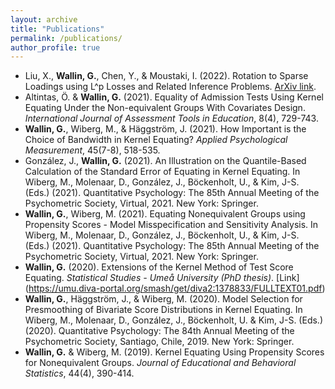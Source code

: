```yaml
---
layout: archive
title: "Publications"
permalink: /publications/
author_profile: true
---
```


<!-- {% if author.googlescholar %}
  You can also find my articles on <u><a href="{{author.googlescholar}}">my Google Scholar profile</a>.</u>
{% endif %}

{% include base_path %}

{% for post in site.publications reversed %}
  {% include archive-single.html %}
{% endfor %} -->

* Liu, X., **Wallin, G.**, Chen, Y., & Moustaki, I. (2022). Rotation to Sparse Loadings using L^p Losses and Related Inference Problems. [ArXiv link](https://arxiv.org/abs/2206.02263).
* Altintas, Ö. & **Wallin, G.** (2021). Equality of Admission Tests Using Kernel Equating Under the Non-equivalent Groups With Covariates Design. *International Journal of Assessment Tools in Education*, 8(4), 729-743.
* **Wallin, G.**, Wiberg, M., & Häggström, J. (2021). How Important is the Choice of Bandwidth in Kernel Equating? *Applied Psychological Measurement*, 45(7-8), 518-535.
* González, J., **Wallin, G.** (2021). An Illustration on the Quantile-Based Calculation of the Standard Error of Equating in Kernel Equating. In Wiberg, M., Molenaar, D., González, J., Böckenholt, U., & Kim, J-S.  (Eds.) (2021). Quantitative Psychology: The 85th Annual Meeting of the Psychometric Society, Virtual, 2021. New York: Springer.
* **Wallin, G.**, Wiberg, M. (2021). Equating Nonequivalent Groups using Propensity Scores - Model Misspecification and Sensitivity Analysis. In Wiberg, M., Molenaar, D., González, J., Böckenholt, U., & Kim, J-S.  (Eds.) (2021). Quantitative Psychology: The 85th Annual Meeting of the Psychometric Society, Virtual, 2021. New York: Springer.
* **Wallin, G.** (2020). Extensions of the Kernel Method of Test Score Equating. *Statistical Studies - Umeå University (PhD thesis)*. [Link] (https://umu.diva-portal.org/smash/get/diva2:1378833/FULLTEXT01.pdf) 
* **Wallin, G.**, Häggström, J., & Wiberg, M. (2020). Model Selection for Presmoothing of Bivariate Score Distributions in Kernel Equating. In Wiberg, M., Molenaar, D., González, J., Böckenholt, U. & Kim, J-S. (Eds.) (2020). Quantitative Psychology: The 84th Annual Meeting of the Psychometric Society, Santiago, Chile, 2019. New York: Springer.
* **Wallin, G.** & Wiberg, M. (2019). Kernel Equating Using Propensity Scores for Nonequivalent Groups. *Journal of Educational and Behavioral Statistics*, 44(4), 390-414.


